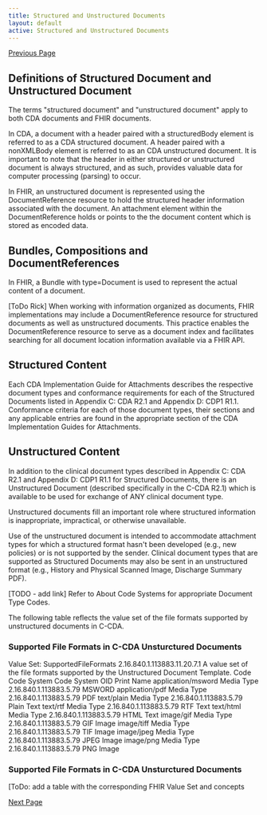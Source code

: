```yaml
---
title: Structured and Unstructured Documents
layout: default
active: Structured and Unstructured Documents
---
```


[Previous Page](Resource_Identifiers_-_URIs_URNs_URLs_and_OIDs.html)

## Definitions of Structured Document and Unstructured Document
The terms "structured document" and "unstructured document" apply to both CDA documents and FHIR documents.

In CDA, a document with a header paired with a structuredBody element is referred to as a CDA structured document. A header paired with a nonXMLBody element is referred to as an CDA unstructured document. It is important to note that the header in either structured or unstructured document is always structured, and as such, provides valuable data for computer processing (parsing) to occur. 

In FHIR, an unstructured document is represented using the DocumentReference resource to hold the structured header information associated with the document.  An attachment element within the DocumentReference holds or points to the the document content which is stored as encoded data.

## Bundles, Compositions and DocumentReferences
In FHIR, a Bundle with type=Document is used to represent the actual content of a document. 

[ToDo Rick] 
When working with information organized as documents, FHIR implementations may include a DocumentReference resource for structured documents as well as unstructured documents. This practice enables the DocumentReference resource to serve as a document index and facilitates searching for all document location information available via a FHIR API.

## Structured Content
Each CDA Implementation Guide for Attachments describes the respective document types and
conformance requirements for each of the Structured Documents listed in Appendix C: CDA R2.1 and
Appendix D: CDP1 R1.1. Conformance criteria for each of those document types, their sections and any applicable entries are found in the appropriate section of the CDA Implementation Guides for Attachments.

## Unstructured Content
In addition to the clinical document types described in Appendix C: CDA R2.1 and Appendix D: CDP1 R1.1 for Structured Documents, there is an Unstructured Document (described specifically in the C-CDA R2.1) which is available to be used for exchange of ANY clinical document type.

Unstructured documents fill an important role where structured information is inappropriate, impractical, or otherwise unavailable.

Use of the unstructured document is intended to accommodate attachment types for which a structured
format hasn't been developed (e.g., new policies) or is not supported by the sender. Clinical document types that are supported as Structured Documents may also be sent in an unstructured format (e.g., History and Physical Scanned Image, Discharge Summary PDF).

[TODO - add link]
Refer to About Code Systems for appropriate Document Type Codes.

The following table reflects the value set of the file formats supported by unstructured documents
in C-CDA.

### Supported File Formats in C-CDA Unsturctured Documents
Value Set: SupportedFileFormats 2.16.840.1.113883.11.20.7.1
A value set of the file formats supported by the Unstructured Document Template.
Code Code System Code System OID Print Name
application/msword Media Type 2.16.840.1.113883.5.79 MSWORD
application/pdf Media Type 2.16.840.1.113883.5.79 PDF
text/plain Media Type 2.16.840.1.113883.5.79 Plain Text
text/rtf Media Type 2.16.840.1.113883.5.79 RTF Text
text/html Media Type 2.16.840.1.113883.5.79 HTML Text
image/gif Media Type 2.16.840.1.113883.5.79 GIF Image
image/tiff Media Type 2.16.840.1.113883.5.79 TIF Image
image/jpeg Media Type 2.16.840.1.113883.5.79 JPEG Image
image/png Media Type 2.16.840.1.113883.5.79 PNG Image

### Supported File Formats in C-CDA Unsturctured Documents
[ToDo: add a table with the corresponding FHIR Value Set and concepts

[Next Page](Base64_Encoded_Content.html)